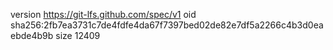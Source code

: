 version https://git-lfs.github.com/spec/v1
oid sha256:2fb7ea3731c7de4fdfe4da67f7397bed02de82e7df5a2266c4b3d0eaebde4b9b
size 12409

